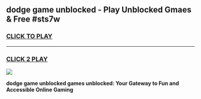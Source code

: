 
## dodge game unblocked - Play Unblocked Gmaes & Free #sts7w
<h3>
<a href="https://premium.freeplayer.one?title=dodge_game_unblocked&ref=03M">CLICK TO PLAY</a></h3>
<hr>

<h3>
<a href="https://premium.freeplayer.one?title=dodge_game_unblocked&ref=03M">CLICK 2 PLAY</a>
  
</h3>

<a href="https://premium.freeplayer.one?title=dodge_game_unblocked&ref=03M"><img src="https://clearcache.store/games.png"></a>


**dodge game unblocked games unblocked: Your Gateway to Fun and Accessible Online Gaming**
